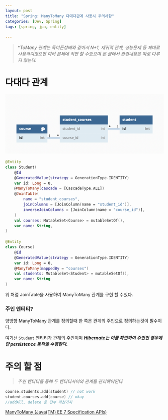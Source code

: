 ```yaml
---
layout: post
title: "Spring: ManyToMany 다대다관계 사용시 주의사항"
categories: [Dev, Spring]
tags: [spring, jpa, entity]

---
```


> **ToMany 관계는 독이든성배와 같아서 N+1, 재귀적 관계, 성능문제 등 제대로 사용하지않으면 여러 문제에 직면 할 수있으며 본 글에서 관련내용은 따로 다루지 않는다.*
>

# 다대다 관계

![relation](/assets/img/220703-1-1.png)

```kotlin
@Entity
class Student(
    @Id
    @GeneratedValue(strategy = GenerationType.IDENTITY)
    var id: Long = 0,
    @ManyToMany(cascade = [CascadeType.ALL])
    @JoinTable(
        name = "student_courses",
        joinColumns = [JoinColumn(name = "student_id")],
        inverseJoinColumns = [JoinColumn(name = "course_id")],
    )
    val courses: MutableSet<Course> = mutableSetOf(),
    var name: String,
)

@Entity
class Course(
    @Id
    @GeneratedValue(strategy = GenerationType.IDENTITY)
    var id: Long = 0,
    @ManyToMany(mappedBy = "courses")
    val students: MutableSet<Student> = mutableSetOf(),
    var name: String
)
```

위 처럼 JoinTable을 사용하여 ManyToMany 관계를 구현 할 수있다.

### 주인 엔티티?

양방향 ManyToMany 관계를 정의할때 한 쪽은 관계의 주인으로 정의하는것이 필수이다.

여기선 `Student` 엔티티가 관계의 주인이며 ***Hibernate는 이를 확인하여 주인인 경우에만 persistence 동작을 수행한다.***

# 주의 할 점

> *주인 엔티티를 통해 두 엔티티사이의 관계를 관리해야된다.*
>

```kotlin
course.students.add(student) // not work
student.courses.add(course) // okay
//addAll, delete 등 전부 마찬가지
```

[ManyToMany (Java(TM) EE 7 Specification APIs)](https://docs.oracle.com/javaee/7/api/javax/persistence/ManyToMany.html#mappedBy)
